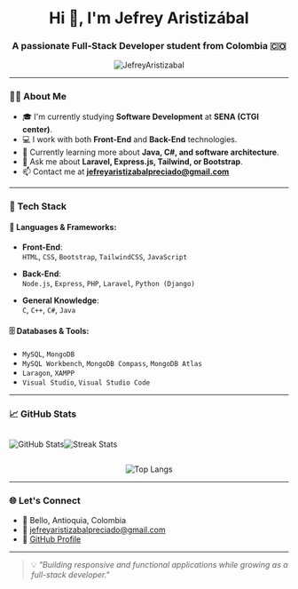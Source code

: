 <h1 align="center">Hi 👋, I'm Jefrey Aristizábal</h1>
<h3 align="center">A passionate Full-Stack Developer student from Colombia 🇨🇴</h3>

<p align="center">
  <img src="https://komarev.com/ghpvc/?username=JefreyAristizabal&label=Profile%20views&color=0e75b6&style=flat" alt="JefreyAristizabal" />
</p>

---

### 👨‍💻 About Me

- 🎓 I'm currently studying **Software Development** at **SENA (CTGI center)**.
- 💻 I work with both **Front-End** and **Back-End** technologies.
- 🌱 Currently learning more about **Java, C#, and software architecture**.
- 💬 Ask me about **Laravel, Express.js, Tailwind, or Bootstrap**.
- 📫 Contact me at **jefreyaristizabalpreciado@gmail.com**

---

### 🚀 Tech Stack

#### 🧠 Languages & Frameworks:
- **Front-End**:  
  `HTML`, `CSS`, `Bootstrap`, `TailwindCSS`, `JavaScript`

- **Back-End**:  
  `Node.js`, `Express`, `PHP`, `Laravel`, `Python (Django)`

- **General Knowledge**:  
  `C`, `C++`, `C#`, `Java`

#### 🗄️ Databases & Tools:
- `MySQL`, `MongoDB`
- `MySQL Workbench`, `MongoDB Compass`, `MongoDB Atlas`
- `Laragon`, `XAMPP`
- `Visual Studio`, `Visual Studio Code`

---

### 📈 GitHub Stats
<div style="display: flex;">
<p>
  <img src="https://github-readme-stats.vercel.app/api?username=JefreyAristizabal&show_icons=true&theme=tokyonight" alt="GitHub Stats" />
</p>
<p>
  <img src="https://github-readme-streak-stats.herokuapp.com/?user=JefreyAristizabal&theme=tokyonight" alt="Streak Stats" />
</p>
</div>
<p align="center">
  <img src="https://github-readme-stats.vercel.app/api/top-langs/?username=JefreyAristizabal&layout=compact&langs_count=8&theme=tokyonight" alt="Top Langs" />
</p>

---

### 🌐 Let's Connect

- 📍 Bello, Antioquia, Colombia  
- 📧 jefreyaristizabalpreciado@gmail.com  
- 🔗 [GitHub Profile](https://github.com/JefreyAristizabal)

---

> 💡 *"Building responsive and functional applications while growing as a full-stack developer."*



